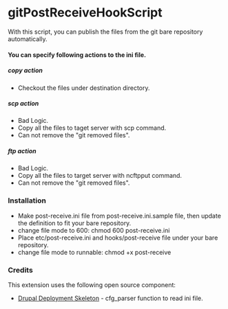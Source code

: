gitPostReceiveHookScript
========================

With this script, you can publish the files from the git bare repository automatically.

#### You can specify following actions to the ini file.

##### copy action
* Checkout the files under destination directory.

##### scp action
* Bad Logic.
* Copy all the files to taget server with scp command.
* Can not remove the "git removed files".

##### ftp action
* Bad Logic.
* Copy all the files to target server with ncftpput command.
* Can not remove the "git removed files".

### Installation

* Make post-receive.ini file from post-receive.ini.sample file, then
update the definition to fit your bare repository.
* change file mode to 600: chmod 600 post-receive.ini
* Place etc/post-receive.ini and hooks/post-receive file under your bare repository.
* change file mode to runnable: chmod +x post-receive

### Credits
This extension uses the following open source component:

* [Drupal Deployment Skeleton](https://github.com/fluxsauce/DrupalDeploySkel) - cfg_parser function to read ini file.
